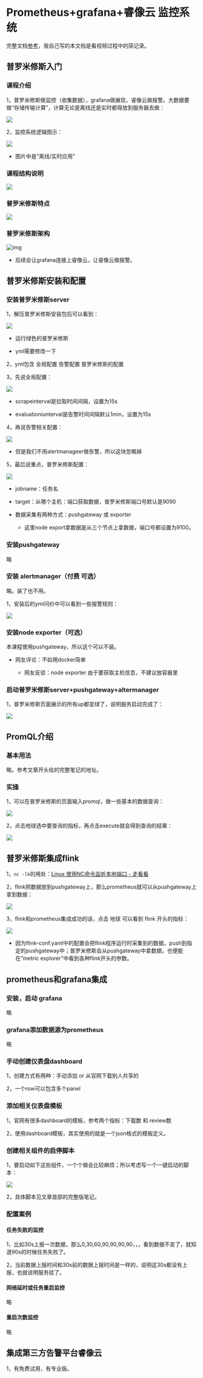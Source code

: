 # Prometheus+grafana+睿像云 监控系统

完整文档[参考](https://blog.csdn.net/hancoder/article/details/121703904)，我自己写的本文档是看视频过程中的简记录。

## 普罗米修斯入门

### 课程介绍

1，普罗米修斯做监控（收集数据），grafana做展现，睿像云做报警。大数据要做“存储传输计算”，计算无论是离线还是实时都得放到服务器去做：

![](C:\Users\15831\AppData\Roaming\marktext\images\2022-06-07-10-21-12-image.png)

2，监控系统逻辑图示：

![](C:\Users\15831\AppData\Roaming\marktext\images\2022-06-07-10-28-53-image.png)

- 图片中是“离线/实时应用”

### 课程结构说明

![](C:\Users\15831\AppData\Roaming\marktext\images\2022-06-07-10-41-58-image.png)

### 普罗米修斯特点

![](C:\Users\15831\AppData\Roaming\marktext\images\2022-06-07-11-01-48-image.png)

### 普罗米修斯架构

![img](https://img-blog.csdnimg.cn/img_convert/d6476d493d8232e51931cdae138f05f4.png)

- 后续会让grafana连接上睿像云，让睿像云做报警。

## 普罗米修斯安装和配置

### 安装普罗米修斯server

1，解压普罗米修斯安装包后可以看到：

![](C:\Users\15831\AppData\Roaming\marktext\images\2022-06-07-13-26-37-image.png)

- 运行绿色的普罗米修斯

- yml需要修改一下

2，yml包含 全局配置 告警配置 普罗米修斯的配置

3，先说全局配置：

![](C:\Users\15831\AppData\Roaming\marktext\images\2022-06-07-13-29-46-image.png)

- scrapeinterval是拉取时间间隔，设置为15s

- evaluationiunterval是告警时间间隔默认1min，设置为15s

4，再说告警相关配置：

![](C:\Users\15831\AppData\Roaming\marktext\images\2022-06-07-13-31-03-image.png)

- 但是我们不用alertmanageer做告警，所以这块忽略掉

5，最后说重点，普罗米修斯配置：

![](C:\Users\15831\AppData\Roaming\marktext\images\2022-06-07-13-37-25-image.png)

- jobname：任务名

- target：从哪个主机：端口获取数据，普罗米修斯端口号默认是9090

- 数据采集有两种方式：pushgateway 或 exporter
  
  - 这里node export拿数据是从三个节点上拿数据，端口号都设置为9100。

### 安装pushgateway

略

### 安装 alertmanager（付费 可选）

略。装了也不用。

1，安装后的yml问价中可以看到一些报警规则：

![](C:\Users\15831\AppData\Roaming\marktext\images\2022-06-07-14-59-19-image.png)

### 安装node exporter（可选）

本课程使用pushgateway，所以这个可以不装。

- 网友评论：不如用docker简单
  
  - 网友反驳：node exporter 由于要获取主机信息，不建议放容器里

### 启动普罗米修斯server+pushgateway+altermanager

1，普罗米修斯页面展示的所有up都变绿了，说明服务启动完成了：

![](C:\Users\15831\AppData\Roaming\marktext\images\2022-06-07-15-24-46-image.png)

## PromQL介绍

### 基本用法

略。参考文章开头给的完整笔记的地址。

### 实操

1，可以在普罗米修斯的页面输入promql，做一些基本的数据查询：

![](C:\Users\15831\AppData\Roaming\marktext\images\2022-06-07-15-29-24-image.png)

2，点击地球选中要查询的指标，再点击execute就会得到查询的结果：

![](C:\Users\15831\AppData\Roaming\marktext\images\2022-06-07-15-31-27-image.png)

## 普罗米修斯集成flink

1，`nc -lk`的用处：[Linux 使用NC命令监听本地端口 - 走看看](http://t.zoukankan.com/lazy-sang-p-11857377.html)

2，flink把数据放到pushgateway上，那么prometheus就可以从pushgateway上拿到数据：

![](C:\Users\15831\AppData\Roaming\marktext\images\2022-06-07-16-33-24-image.png)

3，flink和prometheus集成成功的话，点击 地球 可以看到 flink 开头的指标：

![](C:\Users\15831\AppData\Roaming\marktext\images\2022-06-07-16-42-57-image.png)

- 因为flink-conf.yaml中的配置会把flink程序运行时采集到的数据，push到指定的pushgateway中；普罗米修斯会从pushgateway中拿数据，也便能在“metric explorer”中看到各种flink开头的参数。

## prometheus和grafana集成

### 安装，启动 grafana

略

### grafana添加数据源为prometheus

略

### 手动创建仪表盘dashboard

1，创建方式有两种：手动添加 or 从官网下载别人共享的

2，一个row可以包含多个panel

### 添加相关仪表盘模板

1，官网有很多dashboard的模板，参考两个指标：下载数 和 review数

2，使用dashboard模板，其实使用的就是一个json格式的模板定义。

### 创建相关组件的启停脚本

1，要启动如下这些组件，一个个做会比较麻烦；所以考虑写一个一键启动的脚本：

![](C:\Users\15831\AppData\Roaming\marktext\images\2022-06-07-17-30-18-image.png)

2，具体脚本见文章首部的完整版笔记。

### 配置案例

#### 任务失败的监控

1，比如30s上报一次数据，那么0,30,60,90,90,90,90，，，看到数据不变了，就知道90s的时候任务失败了。

2，当前数据上报时间和30s前的数据上报时间是一样的，说明这30s都没有上报，也就说明服务挂了。

#### 网络延时或任务重启监控

略

#### 重启次数监控

略

## 集成第三方告警平台睿像云

1，有免费试用，有专业版。
